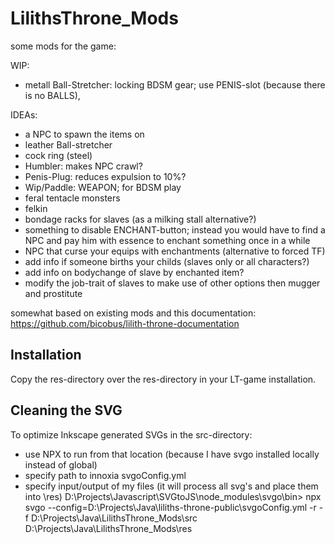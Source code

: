 # LilithsThrone_Mods
some mods for the game:

WIP:
- metall Ball-Stretcher: locking BDSM gear; use PENIS-slot (because there is no BALLS), 

IDEAs:
- a NPC to spawn the items on
- leather Ball-stretcher
- cock ring (steel)
- Humbler: makes NPC crawl?
- Penis-Plug: reduces expulsion to 10%?
- Wip/Paddle: WEAPON; for BDSM play
- feral tentacle monsters
- felkin
- bondage racks for slaves (as a milking stall alternative?)
- something to disable ENCHANT-button; instead you would have to find a NPC and pay him with essence to enchant something once in a while
- NPC that curse your equips with enchantments (alternative to forced TF)
- add info if someone births your childs (slaves only or all characters?)
- add info on bodychange of slave by enchanted item?
- modify the job-trait of slaves to make use of other options then mugger and prostitute

somewhat based on existing mods and this documentation: https://github.com/bicobus/lilith-throne-documentation

Installation
-----------------------------
Copy the res-directory over the res-directory in your LT-game installation.

Cleaning the SVG
-----------------------------
To optimize Inkscape generated SVGs in the src-directory:
- use NPX to run from that location (because I have svgo installed locally instead of global)
- specify path to innoxia svgoConfig.yml
- specify input/output of my files (it will process all svg's and place them into \res)
D:\Projects\Javascript\SVGtoJS\node_modules\svgo\bin>
npx svgo --config=D:\Projects\Java\liliths-throne-public\svgoConfig.yml -r -f D:\Projects\Java\LilithsThrone_Mods\src D:\Projects\Java\LilithsThrone_Mods\res